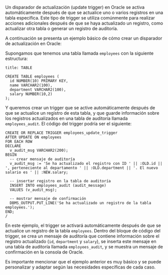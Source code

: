 
Un disparador de actualización (update trigger) en Oracle se activa automáticamente después de que se actualice uno o varios registros en una tabla específica. Este tipo de trigger se utiliza comúnmente para realizar acciones adicionales después de que se haya actualizado un registro, como actualizar otra tabla o generar un registro de auditoría.

A continuación se presenta un ejemplo básico de cómo crear un disparador de actualización en Oracle:

Supongamos que tenemos una tabla llamada `employees` con la siguiente estructura:

```ad-important
title: TABLE
```
```
CREATE TABLE employees (
  id NUMBER(10) PRIMARY KEY,
  name VARCHAR2(100),
  department VARCHAR2(100),
  salary NUMBER(10,2)
);
```

Y queremos crear un trigger que se active automáticamente después de que se actualice un registro de esta tabla, y que guarde información sobre los registros actualizados en una tabla de auditoría llamada `employees_audit`. El código del trigger podría ser el siguiente:

```
CREATE OR REPLACE TRIGGER employees_update_trigger
AFTER UPDATE ON employees
FOR EACH ROW
DECLARE
  v_audit_msg VARCHAR2(200);
BEGIN
  -- crear mensaje de auditoría
  v_audit_msg := 'Se ha actualizado el registro con ID ' || :OLD.id || ', perteneciente al departamento ' || :OLD.department || '. El nuevo salario es ' || :NEW.salary;

  -- insertar registro en la tabla de auditoría
  INSERT INTO employees_audit (audit_message)
  VALUES (v_audit_msg);
  
  -- mostrar mensaje de confirmación
  DBMS_OUTPUT.PUT_LINE('Se ha actualizado un registro de la tabla employees.');
END;
/
```

En este ejemplo, el trigger se activará automáticamente después de que se actualice un registro de la tabla `employees`. Dentro del bloque de código del trigger, se crea un mensaje de auditoría que contiene información sobre el registro actualizado (`id`, `department` y `salary`), se inserta este mensaje en una tabla de auditoría llamada `employees_audit`, y se muestra un mensaje de confirmación en la consola de Oracle.

Es importante mencionar que el ejemplo anterior es muy básico y se puede personalizar y adaptar según las necesidades específicas de cada caso.